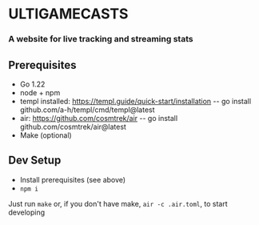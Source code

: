 # ULTIGAMECASTS
### A website for live tracking and streaming stats

## Prerequisites
- Go 1.22
- node + npm
- templ installed: https://templ.guide/quick-start/installation
-- go install github.com/a-h/templ/cmd/templ@latest
- air: https://github.com/cosmtrek/air
-- go install github.com/cosmtrek/air@latest
- Make (optional)

## Dev Setup
- Install prerequisites (see above)
- `npm i`


Just run `make` or, if you don't have make, `air -c .air.toml`, to start developing